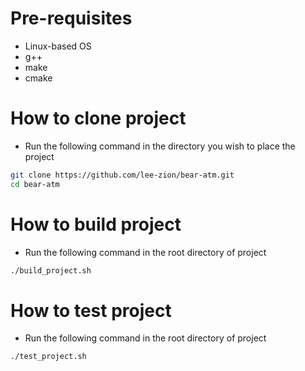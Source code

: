 # Pre-requisites

- Linux-based OS
- g++
- make
- cmake

# How to clone project

- Run the following command in the directory you wish to place the project

```bash
git clone https://github.com/lee-zion/bear-atm.git
cd bear-atm
```

# How to build project

- Run the following command in the root directory of project

```bash
./build_project.sh
```

# How to test project

- Run the following command in the root directory of project

```bash
./test_project.sh
```
